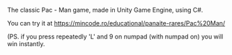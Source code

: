 The classic Pac - Man game, made in Unity Game Engine, using C#.

You can try it at https://mincode.ro/educational/panaite-rares/Pac%20Man/

(PS. if you press repeatedly 'L' and 9 on numpad (with numpad on) you will win instantly.
